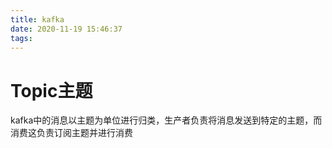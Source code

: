 ```yaml
---
title: kafka
date: 2020-11-19 15:46:37
tags:
---
```


# Topic主题

kafka中的消息以主题为单位进行归类，生产者负责将消息发送到特定的主题，而消费这负责订阅主题并进行消费



